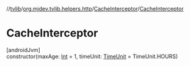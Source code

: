 //[tvlib](../../../index.md)/[org.mjdev.tvlib.helpers.http](../index.md)/[CacheInterceptor](index.md)/[CacheInterceptor](-cache-interceptor.md)

# CacheInterceptor

[androidJvm]\
constructor(maxAge: [Int](https://kotlinlang.org/api/latest/jvm/stdlib/kotlin/-int/index.html) = 1, timeUnit: [TimeUnit](https://developer.android.com/reference/kotlin/java/util/concurrent/TimeUnit.html) = TimeUnit.HOURS)
